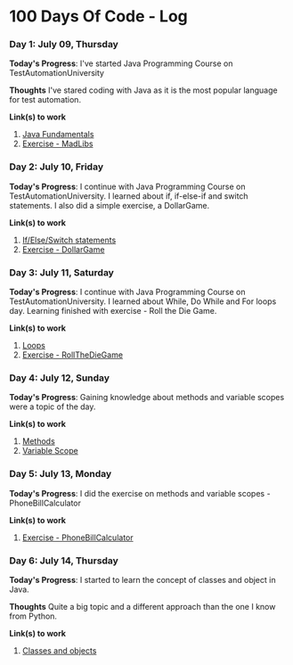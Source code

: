 # 100 Days Of Code - Log

### Day 1: July 09, Thursday

**Today's Progress**: I've started Java Programming Course on TestAutomationUniversity

**Thoughts** I've stared coding with Java as it is the most popular language for test automation.

**Link(s) to work**
1. [Java Fundamentals](https://testautomationu.applitools.com/java-programming-course/chapter2.html)
2. [Exercise - MadLibs](https://github.com/olakowalczyk/100-days-of-code-excersises/blob/master/chapter2/MadLibs.java)

### Day 2: July 10, Friday

**Today's Progress**: I continue with Java Programming Course on TestAutomationUniversity. I learned about if, if-else-if and switch statements. I also did a simple exercise, a DollarGame.

**Link(s) to work**
1. [If/Else/Switch statements](https://testautomationu.applitools.com/java-programming-course/chapter3a.html)
2. [Exercise - DollarGame](https://github.com/olakowalczyk/100-days-of-code-excersises/blob/master/chapter3/DollarGame.java)

### Day 3: July 11, Saturday

**Today's Progress**: I continue with Java Programming Course on TestAutomationUniversity. I learned about While, Do While and For loops day. Learning finished with exercise - Roll the Die Game.

**Link(s) to work**
1. [Loops](https://testautomationu.applitools.com/java-programming-course/chapter4d.html)
2. [Exercise - RollTheDieGame](https://github.com/olakowalczyk/100-days-of-code-excersises/blob/master/chapter4/RollTheDieGame.java)

### Day 4: July 12, Sunday

**Today's Progress**: Gaining knowledge about methods and variable scopes were a topic of the day.

**Link(s) to work**
1. [Methods](https://testautomationu.applitools.com/java-programming-course/chapter5a.html)
2. [Variable Scope](https://testautomationu.applitools.com/java-programming-course/chapter5b.html)

### Day 5: July 13, Monday

**Today's Progress**: I did the exercise on methods and variable scopes - PhoneBillCalculator

**Link(s) to work**
1. [Exercise - PhoneBillCalculator](https://github.com/olakowalczyk/100-days-of-code-excersises/blob/master/chapter5/PhoneBillCalculator.java)

### Day 6: July 14, Thursday

**Today's Progress**: I started to learn the concept of classes and object in Java.

**Thoughts** Quite a big topic and a different approach than the one I know from Python.

**Link(s) to work**
1. [Classes and objects](https://testautomationu.applitools.com/java-programming-course/chapter6a.html)



